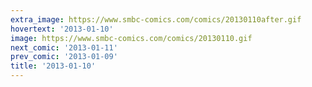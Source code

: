 ```yaml
---
extra_image: https://www.smbc-comics.com/comics/20130110after.gif
hovertext: '2013-01-10'
image: https://www.smbc-comics.com/comics/20130110.gif
next_comic: '2013-01-11'
prev_comic: '2013-01-09'
title: '2013-01-10'
---
```


